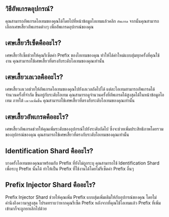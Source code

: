 ## วิธีอัพเกรดอุปกรณ์?

คุณสามารถอัพเกรดไอเทมของคุณได้โดยไปที่หน้าข้อมูลไอเทมแล้วคลิก `อัพเกรด`
จากนั้นคุณสามารถเลือกเศษเสี้ยวอัพเกรดต่างๆ เพื่ออัพเกรดอุปกรณ์ของคุณ

## เศษเสี้ยวรีเซ็ตคืออะไร?

เศษเสี้ยวรีเซ็ตช่วยให้คุณรีเซ็ตค่า Prefix ของไอเทมของคุณ ทำให้ได้ค่าใหม่แบบสุ่มทุกครั้งที่คุณใช้งาน
คุณสามารถใช้เศษเสี้ยวที่ตรงกับระดับไอเทมของคุณเท่านั้น

## เศษเสี้ยวเลเวลคืออะไร?

เศษเสี้ยวเลเวลช่วยให้อัพเกรดไอเทมของคุณไปยังเลเวลถัดไปได้
แต่ละไอเทมสามารถอัพเกรดได้จำนวนครั้งที่จำกัด ขึ้นอยู่กับระดับไอเทม คุณสามารถดูจำนวนครั้งที่อัพเกรดได้สูงสุดได้ในหน้าข้อมูลไอเทม ภายใต้ `เลเวลเพิ่มขึ้น`
คุณสามารถใช้เศษเสี้ยวที่ตรงกับระดับไอเทมของคุณเท่านั้น

## เศษเสี้ยวอัพเกรดคืออะไร?

เศษเสี้ยวอัพเกรดช่วยให้คุณเพิ่มระดับของอุปกรณ์ไปยังระดับถัดไป ซึ่งจะช่วยเพิ่มประสิทธิภาพโดยรวมของอุปกรณ์ของคุณ
คุณสามารถใช้เศษเสี้ยวที่ตรงกับระดับไอเทมของคุณเท่านั้น

## Identification Shard คืออะไร?

บางครั้งไอเทมของคุณมาพร้อมกับ Prefix ที่ยังไม่ถูกระบุ คุณสามารถใช้ Identification Shard เพื่อระบุ Prefix นั้นได้ ทำให้เป็น Prefix ที่ใช้งานได้โดยไม่รีเซ็ตค่า Prefix อื่นๆ

## Prefix Injector Shard คืออะไร?

Prefix Injector Shard ช่วยให้คุณเพิ่ม Prefix แบบสุ่มเพิ่มเติมให้กับอุปกรณ์ของคุณ โดยไม่คำนึงถึงความจุสูงสุด
โปรดทราบว่าหากคุณรีเซ็ต Prefix หลังจากที่คุณใช้ไอเทมแล้ว Prefix ที่เพิ่มเข้ามาก็จะถูกยกเลิกไปด้วย

